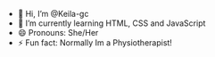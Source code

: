 - 👋 Hi, I’m @Keila-gc
- 🌱 I’m currently learning HTML, CSS and JavaScript
- 😄 Pronouns: She/Her
- ⚡ Fun fact: Normally Im a Physiotherapist!

<!---
Keila-gc/Keila-gc is a ✨ special ✨ repository because its `README.md` (this file) appears on your GitHub profile.
You can click the Preview link to take a look at your changes.
--->

